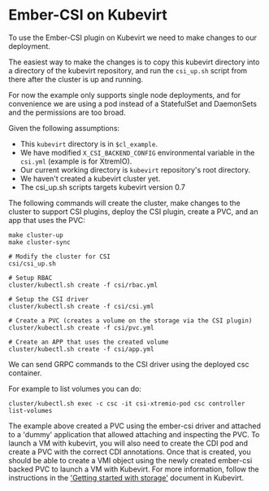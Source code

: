 # Ember-CSI on Kubevirt

To use the Ember-CSI plugin on Kubevirt we need to make changes to our deployment.

The easiest way to make the changes is to copy this kubevirt directory into a directory of the kubevirt repository, and run the `csi_up.sh` script from there after the cluster is up and running.

For now the example only supports single node deployments, and for convenience we are using a pod instead of a StatefulSet and DaemonSets and the permissions are too broad.

Given the following assumptions:

- This `kubevirt` directory is in `$cl_example`.
- We have modified `X_CSI_BACKEND_CONFIG` environmental variable in the `csi.yml` (example is for XtremIO).
- Our current working directory is `kubevirt` repository's root directory.
- We haven't created a kubevirt cluster yet.
- The csi_up.sh scripts targets kubevirt version 0.7

The following commands will create the cluster, make changes to the cluster to support CSI plugins, deploy the CSI plugin, create a PVC, and an app that uses the PVC:


```
make cluster-up
make cluster-sync

# Modify the cluster for CSI
csi/csi_up.sh

# Setup RBAC
cluster/kubectl.sh create -f csi/rbac.yml

# Setup the CSI driver
cluster/kubectl.sh create -f csi/csi.yml

# Create a PVC (creates a volume on the storage via the CSI plugin)
cluster/kubectl.sh create -f csi/pvc.yml

# Create an APP that uses the created volume
cluster/kubectl.sh create -f csi/app.yml
```

We can send GRPC commands to the CSI driver using the deployed csc container.

For example to list volumes you can do:

```
cluster/kubectl.sh exec -c csc -it csi-xtremio-pod csc controller list-volumes
```

The example above created a PVC using the ember-csi driver and attached to a 'dummy' application that allowed attaching and inspecting the PVC. To launch a VM with kubevirt, you will also need to create the CDI pod and create a PVC with the correct CDI annotations. Once that is created, you should be able to create a VMI object using the newly created ember-csi backed PVC to launch a VM with Kubevirt. For more information, follow the instructions in the ['Getting started with storage'](https://github.com/kubevirt/kubevirt/blob/master/docs/devel/storage.md) document in Kubevirt.
